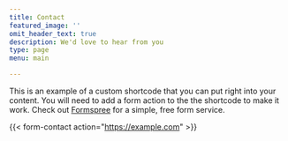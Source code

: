 ```yaml
---
title: Contact
featured_image: ''
omit_header_text: true
description: We'd love to hear from you
type: page
menu: main

---
```


This is an example of a custom shortcode that you can put right into your
content. You will need to add a form action to the the shortcode to make it
work. Check out [Formspree](https://formspree.io/) for a simple, free form
service.

{{< form-contact action="https://example.com" >}}

